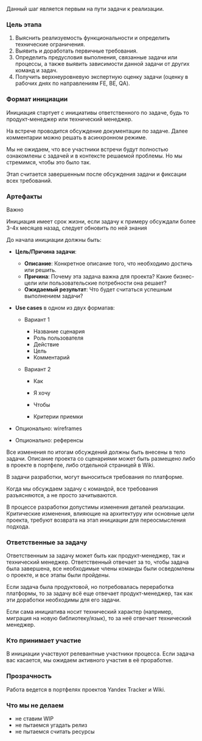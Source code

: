 Данный шаг является первым на пути задачи к реализации.

### Цель этапа

1.  Выяснить реализуемость функциональности и определить технические ограничения.
2.  Выявить и доработать первичные требования.
3.  Определить предусловия выполнения, связанные задачи или процессы, а также выявить зависимости данной задачи от других команд и задач.
4.  Получить верхнеуровневую экспертную оценку задачи (оценку в рабочих днях по направлениям FE, BE, QA).

### Формат инициации

Инициация стартует с инициативы ответственного по задаче, будь то продукт-менеджер или технический менеджер.

На встрече проводится обсуждение документации по задаче. Далее комментарии можно решать в асинхронном режиме.

Мы не ожидаем, что все участники встречи будут полностью ознакомлены с задачей и в контексте решаемой проблемы. Но мы стремимся, чтобы это было так.

Этап считается завершенным после обсуждения задачи и фиксации всех требований.

### Артефакты

Важно

Инициация имеет срок жизни, если задачу к примеру обсуждали более 3-4х месяцев назад, следует обновить по ней знания

До начала инициации должны быть:

-   **Цель/Причина задачи**:
    
    -   **Описание**: Конкретное описание того, что необходимо достичь или решить.
    -   **Причина**: Почему эта задача важна для проекта? Какие бизнес-цели или пользовательские потребности она решает?
    -   **Ожидаемый результат**: Что будет считаться успешным выполнением задачи?
-   **Use cases** в одном из двух форматав:
    
    -   Вариант 1
        
        -   Название сценария
        -   Роль пользователя
        -   Действие
        -   Цель
        -   Комментарий
    -   Вариант 2
        
        -   Как
            
        -   Я хочу
            
        -   Чтобы
            
        -   Критерии приемки
            
-   Опционально: wireframes
    
-   Опционально: референсы
    

Все изменения по итогам обсуждений должны быть внесены в тело задачи. Описание проекта со сценариями может быть размещено либо в проекте в портфеле, либо отдельной страницей в Wiki. 

В задачи разработки, могут выноситься требования по платформе.

Когда мы обсуждаем задачу с командой, все требования разъясняются, а не просто зачитываются.

В процессе разработки допустимы изменения деталей реализации. Критические изменения, влияющие на архитектуру или основные цели проекта, требуют возврата на этап инициации для переосмысления подхода.

### Ответственные за задачу

Ответственным за задачу может быть как продукт-менеджер, так и технический менеджер. Ответственный отвечает за то, чтобы задача была завершена, все необходимые члены команды были осведомлены о проекте, и все этапы были пройдены.

Если задача была продуктовой, но потребовалась переработка платформы, то за задачу всё еще отвечает продукт-менеджер, так как эти доработки необходимы для его задачи.

Если сама инициатива носит технический характер (например, миграция на новую библиотеку/язык), то за неё отвечает технический менеджер.

### Кто принимает участие

В инициации участвуют релевантные участники процесса. Если задача вас касается, мы ожидаем активного участия в её проработке.

### Прозрачность

Работа ведется в портфелях проектов Yandex Tracker и Wiki.

### Что мы не делаем

-   не ставим WIP
-   не пытаемся угадать релиз
-   не пытаемся считать ресурсы